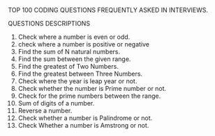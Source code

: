 TOP 100 CODING QUESTIONS FREQUENTLY ASKED IN INTERVIEWS.

QUESTIONS DESCRIPTIONS

1. Check where a number is even or odd.
2. check where a number is positive or negative
3. Find the sum of N natural numbers.
4. Find the sum between the given range.
5. Find the greatest of Two Numbers.
6. Find the greatest between Three Numbers.
7. Check where the year is leap year or not.
8. Check whether the number is Prime number or not.
9. Check for the prime numbers between the range.
10. Sum of digits of a number.
11. Reverse a number.
12. Check whether a number is Palindrome or not.
13. Check Whether a number is Amstrong or not.
